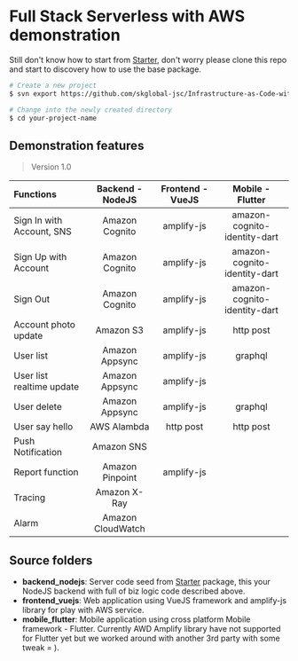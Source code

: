 # Full Stack Serverless with AWS demonstration

Still don't know how to start from [Starter](https://github.com/skglobal-jsc/Infrastructure-as-Code-with-AWS/tree/master/starter), don't worry please clone this repo and start to discovery how to use the base package.

```sh
# Create a new project
$ svn export https://github.com/skglobal-jsc/Infrastructure-as-Code-with-AWS/trunk/exmple your-project-name

# Change into the newly created directory
$ cd your-project-name
```

## Demonstration features 
> Version 1.0

|Functions|Backend - NodeJS|Frontend - VueJS|Mobile - Flutter|
|:--|:-:|:-:|:-:|
|Sign In with Account, SNS|Amazon Cognito|amplify-js|amazon-cognito-identity-dart|
|Sign Up with Account|Amazon Cognito|amplify-js|amazon-cognito-identity-dart|
|Sign Out|Amazon Cognito|amplify-js|amazon-cognito-identity-dart|
|Account photo update|Amazon S3|amplify-js|http post|
|User list|Amazon Appsync|amplify-js|graphql|
|User list realtime update|Amazon Appsync|amplify-js|
|User delete|Amazon Appsync|amplify-js|graphql|
|User say hello|AWS Alambda|http post|http post
|Push Notification|Amazon SNS|||
|Report function|Amazon Pinpoint|amplify-js||
|Tracing|Amazon X-Ray|||
|Alarm|Amazon CloudWatch|||


## Source folders

* **backend_nodejs**: Server code seed from [Starter](https://github.com/skglobal-jsc/Infrastructure-as-Code-with-AWS/tree/master/starter) package, this your NodeJS backend with full of biz logic code described above.
* **frontend_vuejs**: Web application using VueJS framework and amplify-js library for play with AWS service.
* **mobile_flutter**: Mobile application using cross platform Mobile framework - Flutter. Currently AWD Amplify library have not supported for Flutter yet but we worked around with another 3rd party with some tweak = ).
